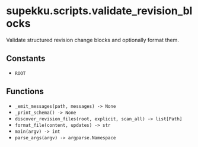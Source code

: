 # supekku.scripts.validate_revision_blocks

Validate structured revision change blocks and optionally format them.

## Constants

- `ROOT`

## Functions

- `_emit_messages(path, messages) -> None`
- `_print_schema() -> None`
- `discover_revision_files(root, explicit, scan_all) -> list[Path]`
- `format_file(content, updates) -> str`
- `main(argv) -> int`
- `parse_args(argv) -> argparse.Namespace`
